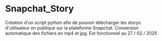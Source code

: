 # Snapchat_Story
Création d'un script python afin de pouvoir télécharger les storys d'utilisateur en publique sur la plateforme Snapchat. 
Conversion automatique des fichiers en mp4 et jpg.
Est fonctionnel au 27 / 02 / 2025
